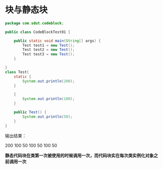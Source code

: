 # 块与静态块

```java
package com.sdut.codeblock;

public class CodeBlockTest01 {

    public static void main(String[] args) {
        Test test1 = new Test();
        Test test2 = new Test();
        Test test3 = new Test();
    }

}
class Test{
    static {
        System.out.println(200);
    }

    {
        System.out.println(100);
    }

    public Test() {
        System.out.println(50);
    }
}
```

输出结果：

200
100
50
100
50
100
50



**静态代码块在类第一次被使用的时候调用一次，而代码块实在每次类实例化对象之前调用一次**